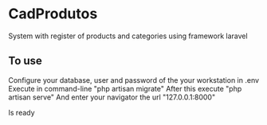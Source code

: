 # CadProdutos
System with register of products and categories using framework laravel

## To use
Configure your database, user and password of the your workstation in .env
Execute in command-line "php artisan migrate"
After this execute "php artisan serve"
And enter your navigator the url "127.0.0.1:8000"

Is ready
